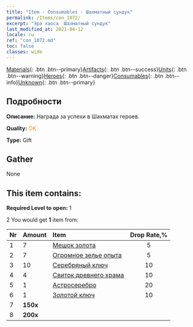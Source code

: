 ```yaml
---
title: "Item - Consumables - Шахматный сундук"
permalink: /Items/con_1072/
excerpt: "Эра хаоса  Шахматный сундук"
last_modified_at: 2021-04-12
locale: ru
ref: "con_1072.md"
toc: false
classes: wide
---
```

 [Materials](/ru/Items/){: .btn .btn--primary}[Artifacts](/ru/Items/Artifacts/){: .btn .btn--success}[Units](/ru/Items/Units/){: .btn .btn--warning}[Heroes](/ru/Items/Heroes/){: .btn .btn--danger}[Consumables](/ru/Items/Consumables/){: .btn .btn--info}[Unknown](/ru/Items/Unknown/){: .btn .btn--primary}

## Подробности
 **Описание:** Награда за успехи в Шахматах героев.

 **Quality:** <span style="color: #FF8C00">OK</span>

 **Type:** Gift

## Gather

  None

## This item contains:

 **Required Level to open:** 1

 2 You would get **1** item  from:

  | Nr | Amount |     Item    | Drop Rate,% |
  |:---|:-------|:------------|:---------:|
  | 1 | 7 | [Мешок золота](/ru/Items/con_714/) | 5 | 
  | 2 | 7 | [Огромное зелье опыта](/ru/Items/con_703/) | 5 | 
  | 3 | 10 | [Серебряный ключ](/ru/Items/con_693/) | 10 | 
  | 4 | 4 | [Свиток древнего храма](/ru/Items/con_697/) | 10 | 
  | 5 | 1 | [Астросеребро](/ru/Items/con_969/) | 20 | 
  | 6 | 1 | [Золотой ключ](/ru/Items/con_783/) | 10 | 
  | 7 |  **150x** | <i class="fas fa-gem"/> |  | 15 | 
  | 8 |  **200x** | <i class="fas fa-gem"/> |  | 25 | 
